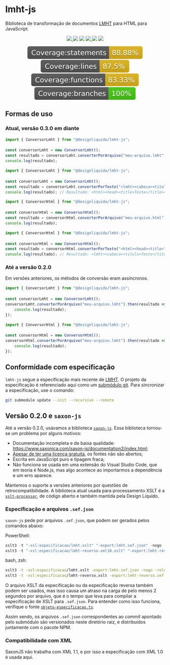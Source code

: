 # lmht-js

Biblioteca de transformação de documentos [LMHT](https://github.com/DesignLiquido/LMHT) para HTML para JavaScript.

<p align="center">
    <a href="https://github.com/DesignLiquido/lmht-js/issues" target="_blank">
        <img src="https://img.shields.io/github/issues/Designliquido/lmht-js" />
    </a>
    <img src="https://img.shields.io/github/stars/Designliquido/lmht-js" />
    <img src="https://img.shields.io/github/forks/Designliquido/lmht-js" />
    <a href="https://www.npmjs.com/package/lmht-js" target="_blank">
        <img src="https://img.shields.io/npm/v/lmht-js" />
    </a>
    <img src="https://img.shields.io/npm/dw/lmht-js" />
    <img src="https://img.shields.io/github/license/DesignLiquido/lmht-js" />
</p>

<p align="center">
    <img src="./recursos/imagens/badge-statements.svg" />
    <img src="./recursos/imagens/badge-lines.svg" />
    <img src="./recursos/imagens/badge-functions.svg" />
    <img src="./recursos/imagens/badge-branches.svg" />
</p>

## Formas de uso

### Atual, versão 0.3.0 em diante

```js
import { ConversorLmht } from "@designliquido/lmht-js";

const conversorLmht = new ConversorLmht();
const resultado = conversorLmht.converterPorArquivo("meu-arquivo.lmht");
console.log(resultado);
```

```js
import { ConversorLmht } from "@designliquido/lmht-js";

const conversorLmht = new ConversorLmht();
const resultado = conversorLmht.converterPorTexto("<lmht><cabeca><titulo>Teste</titulo></cabeca><corpo>Teste</corpo></lmht>");
console.log(resultado); // Resultado: <html><head><title>Teste</title></head><body>Teste</body></html>
```

```js
import { ConversorHtml } from "@designliquido/lmht-js";

const conversorHtml = new ConversorHtml();
const resultado = conversorHtml.converterPorArquivo("meu-arquivo.html");
console.log(resultado);
```

```js
import { ConversorHtml } from "@designliquido/lmht-js";

const conversorHtml = new ConversorHtml();
const resultado = conversorHtml.converterPorTexto("<html><head><title>Teste</title></head><body>Teste</body></html>");
console.log(resultado); // Resultado: <lmht><cabeca><titulo>Teste</titulo></cabeca><corpo>Teste</corpo></lmht>
```

### Até a versão 0.2.0

Em versões anteriores, os métodos de conversão eram assíncronos.

```js
import { ConversorLmht } from "@designliquido/lmht-js";

const conversorLmht = new ConversorLmht();
conversorLmht.converterPorArquivo("meu-arquivo.lmht").then(resultado => {
    console.log(resultado);
});
```

```js
import { ConversorHtml } from "@designliquido/lmht-js";

const conversorHtml = new ConversorHtml();
conversorHtml.converterPorArquivo("meu-arquivo.lmht").then(resultado => {
    console.log(resultado);
});
```

## Conformidade com especificação 

`lmht-js` segue a especificação mais recente de [LMHT](https://github.com/DesignLiquido/LMHT). O projeto da especificação é referenciado aqui como um [submódulo git](https://git-scm.com/docs/git-submodule/pt_BR). Para sincronizar a especificação, use o comando:

```sh
git submodule update --init --recursive --remote
```

## Versão 0.2.0 e `saxon-js`

Até a versão 0.2.0, usávamos a biblioteca [`saxon-js`](https://www.npmjs.com/package/saxon-js). Essa biblioteca tornou-se um problema por alguns motivos:

- Documentação incompleta e de baixa qualidade: https://www.saxonica.com/saxon-js/documentation2/index.html;
- [Apesar de ter uma licença gratuita](https://www.saxonica.com/saxon-js/documentation2/index.html#!conditions/public-license), os fontes não são abertos;
- Escrita em JavaScript puro e tipagem fraca;
- Não funciona se usada em uma extensão do Visual Studio Code, que em teoria é Node.js, mas algo acontece ao importarmos a dependência e um erro aparece.

Mantemos o suporte a versões anteriores por questões de retrocompatibilidade. A biblioteca atual usada para processamento XSLT é a [`xslt-processor`](https://github.com/DesignLiquido/xslt-processor), de código aberto e também mantida pela Design Líquido.

### Especificação e arquivos `.sef.json`

`saxon-js` pede por arquivos `.sef.json`, que podem ser gerados pelos comandos abaixo:

PowerShell:
```powershell
xslt3 -t "-xsl:especificacao/lmht.xslt" "-export:lmht.sef.json" -nogo -relocate
xslt3 -t "-xsl:especificacao/lmht-reverso-xml10.xslt" "-export:lmht-reverso-xml10.sef.json" -nogo -relocate
```

bash, zsh:
```sh
xslt3 -t -xsl:especificacao/lmht.xslt -export:lmht.sef.json -nogo -relocate
xslt3 -t -xsl:especificacao/lmht-reverso.xslt -export:lmht-reverso.sef.json -nogo -relocate
```

O arquivo XSLT da especificação ou da especificação reversa também podem ser usados, mas isso causa um atraso na carga de pelo menos 2 segundos por arquivo, que é o tempo que leva para compilar a especificação de XSLT para `.sef.json`. Para entender como isso funciona, verifique o fonte [`objeto-especificacao.ts`](https://github.com/DesignLiquido/lmht-js/blob/4260f8006a289d38f5447deac35d92e3a7d9af98/objeto-especificacao.ts). 

Assim sendo, os arquivos `.sef.json` correspondentes ao _commit_ apontado pelo submódulo são versionados neste diretório raiz, e distribuídos juntamente com o pacote NPM.

### Compatibilidade com XML

SaxonJS não trabalha com XML 1.1, e por isso a especificação com XML 1.0 é usada aqui.
